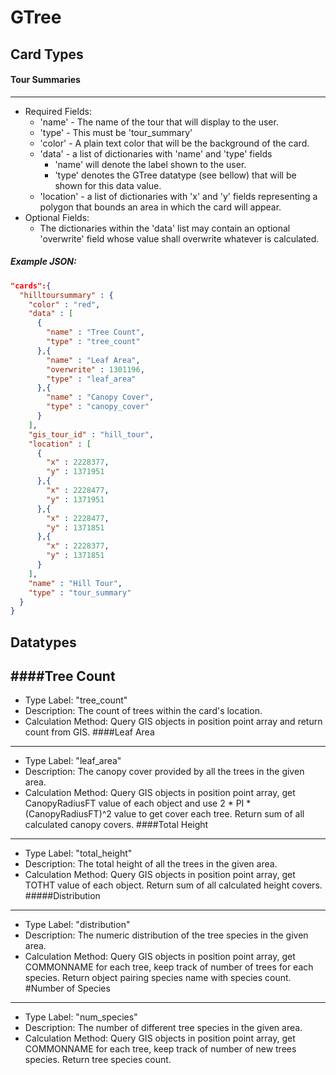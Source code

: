 GTree
======
## Card Types
#### Tour Summaries
------
* Required Fields:
  * 'name' - The name of the tour that will display to the user.
  * 'type' - This must be 'tour_summary'
  * 'color' - A plain text color that will be the background of the card.  
  * 'data' - a list of dictionaries with 'name' and 'type' fields  
    * 'name' will denote the label shown to the user.  
    * 'type' denotes the GTree datatype (see bellow) that will be shown for this data value.
  * 'location' - a list of dictionaries with 'x' and 'y' fields representing a polygon that bounds an area in which the card will appear. 
* Optional Fields: 
  * The dictionaries within the 'data' list may contain an optional 'overwrite' field whose value shall overwrite whatever is calculated.

##### Example JSON:
```json
"cards":{
  "hilltoursummary" : {
    "color" : "red",
    "data" : [ 
      {
        "name" : "Tree Count",
        "type" : "tree_count"
      },{
        "name" : "Leaf Area",
        "overwrite" : 1301196,
        "type" : "leaf_area"
      },{
        "name" : "Canopy Cover",
        "type" : "canopy_cover"
      } 
    ],
    "gis_tour_id" : "hill_tour",
    "location" : [ 
      {
        "x" : 2228377,
        "y" : 1371951
      },{
        "x" : 2228477,
        "y" : 1371951
      },{
        "x" : 2228477,
        "y" : 1371851
      },{
        "x" : 2228377,
        "y" : 1371851
      } 
    ],
    "name" : "Hill Tour",
    "type" : "tour_summary"
  }
}
```

## Datatypes
####Tree Count
------
* Type Label: "tree_count"  
* Description: The count of trees within the card's location.
* Calculation Method: Query GIS objects in position point array and return count from GIS.
####Leaf Area
------
* Type Label: "leaf_area"  
* Description: The canopy cover provided by all the trees in the given area.
* Calculation Method: Query GIS objects in position point array, get CanopyRadiusFT value of each object and use 2 * PI * (CanopyRadiusFT)^2 value to get cover each tree. Return sum of all calculated canopy covers.
####Total Height
------
* Type Label: "total_height"  
* Description: The total height of all the trees in the given area.
* Calculation Method: Query GIS objects in position point array, get TOTHT value of each object. Return sum of all calculated height covers.
#####Distribution
------
* Type Label: "distribution"
* Description: The numeric distribution of the tree species in the given area.
* Calculation Method: Query GIS objects in position point array, get COMMONNAME for each tree, keep track of number of trees for each species. Return object pairing species name with species count.
#Number of Species
------
* Type Label: "num_species"
* Description: The number of different tree species in the given area.
* Calculation Method: Query GIS objects in position point array, get COMMONNAME for each tree, keep track of number of new trees species. Return tree species count.


